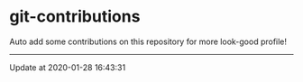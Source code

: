 # git-contributions

Auto add some contributions on this repository for more look-good profile!

---

Update at 2020-01-28 16:43:31
